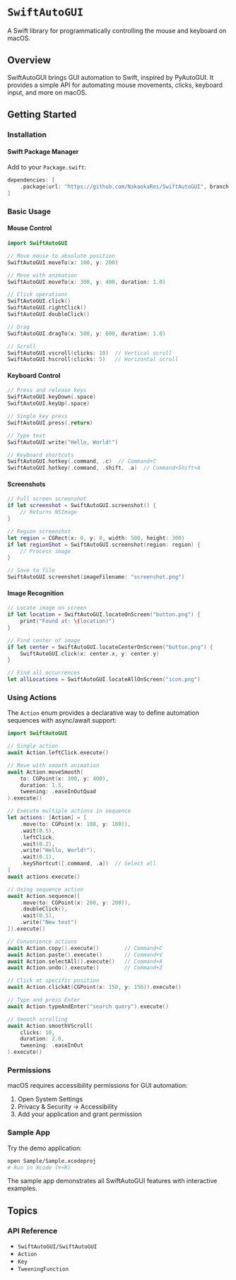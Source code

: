 # ``SwiftAutoGUI``

A Swift library for programmatically controlling the mouse and keyboard on macOS.

## Overview

SwiftAutoGUI brings GUI automation to Swift, inspired by PyAutoGUI. It provides a simple API for automating mouse movements, clicks, keyboard input, and more on macOS.

## Getting Started

### Installation

#### Swift Package Manager

Add to your `Package.swift`:

```swift
dependencies: [
    .package(url: "https://github.com/NakaokaRei/SwiftAutoGUI", branch: "master")
]
```

### Basic Usage

#### Mouse Control

```swift
import SwiftAutoGUI

// Move mouse to absolute position
SwiftAutoGUI.moveTo(x: 100, y: 200)

// Move with animation
SwiftAutoGUI.moveTo(x: 300, y: 400, duration: 1.0)

// Click operations
SwiftAutoGUI.click()
SwiftAutoGUI.rightClick()
SwiftAutoGUI.doubleClick()

// Drag
SwiftAutoGUI.dragTo(x: 500, y: 600, duration: 1.0)

// Scroll
SwiftAutoGUI.vscroll(clicks: 10)  // Vertical scroll
SwiftAutoGUI.hscroll(clicks: 5)   // Horizontal scroll
```

#### Keyboard Control

```swift
// Press and release keys
SwiftAutoGUI.keyDown(.space)
SwiftAutoGUI.keyUp(.space)

// Single key press
SwiftAutoGUI.press(.return)

// Type text
SwiftAutoGUI.write("Hello, World!")

// Keyboard shortcuts
SwiftAutoGUI.hotkey(.command, .c)  // Command+C
SwiftAutoGUI.hotkey(.command, .shift, .a)  // Command+Shift+A
```

#### Screenshots

```swift
// Full screen screenshot
if let screenshot = SwiftAutoGUI.screenshot() {
    // Returns NSImage
}

// Region screenshot
let region = CGRect(x: 0, y: 0, width: 500, height: 300)
if let regionShot = SwiftAutoGUI.screenshot(region: region) {
    // Process image
}

// Save to file
SwiftAutoGUI.screenshot(imageFilename: "screenshot.png")
```

#### Image Recognition

```swift
// Locate image on screen
if let location = SwiftAutoGUI.locateOnScreen("button.png") {
    print("Found at: \(location)")
}

// Find center of image
if let center = SwiftAutoGUI.locateCenterOnScreen("button.png") {
    SwiftAutoGUI.click(x: center.x, y: center.y)
}

// Find all occurrences
let allLocations = SwiftAutoGUI.locateAllOnScreen("icon.png")
```

### Using Actions

The `Action` enum provides a declarative way to define automation sequences with async/await support:

```swift
import SwiftAutoGUI

// Single action
await Action.leftClick.execute()

// Move with smooth animation
await Action.moveSmooth(
    to: CGPoint(x: 300, y: 400),
    duration: 1.5,
    tweening: .easeInOutQuad
).execute()

// Execute multiple actions in sequence
let actions: [Action] = [
    .move(to: CGPoint(x: 100, y: 100)),
    .wait(0.5),
    .leftClick,
    .wait(0.2),
    .write("Hello, World!"),
    .wait(0.1),
    .keyShortcut([.command, .a])  // Select all
]
await actions.execute()

// Using sequence action
await Action.sequence([
    .move(to: CGPoint(x: 200, y: 200)),
    .doubleClick(),
    .wait(0.5),
    .write("New text")
]).execute()

// Convenience actions
await Action.copy().execute()        // Command+C
await Action.paste().execute()       // Command+V
await Action.selectAll().execute()   // Command+A
await Action.undo().execute()        // Command+Z

// Click at specific position
await Action.clickAt(CGPoint(x: 150, y: 150)).execute()

// Type and press Enter
await Action.typeAndEnter("search query").execute()

// Smooth scrolling
await Action.smoothVScroll(
    clicks: 10,
    duration: 2.0,
    tweening: .easeInOut
).execute()
```

### Permissions

macOS requires accessibility permissions for GUI automation:

1. Open System Settings
2. Privacy & Security → Accessibility
3. Add your application and grant permission

### Sample App

Try the demo application:

```bash
open Sample/Sample.xcodeproj
# Run in Xcode (⌘+R)
```

The sample app demonstrates all SwiftAutoGUI features with interactive examples.

## Topics

### API Reference

- ``SwiftAutoGUI/SwiftAutoGUI``
- ``Action``
- ``Key``
- ``TweeningFunction``
